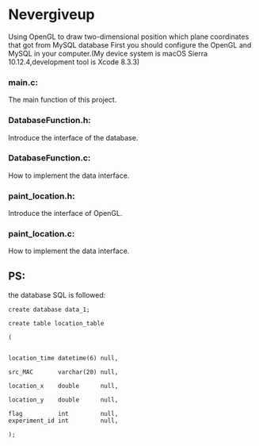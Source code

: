 # Nevergiveup
Using OpenGL to draw two-dimensional position which plane coordinates that got from MySQL database
First you should configure the OpenGL and MySQL in your computer.(My device system is macOS Sierra 10.12.4,development tool is Xcode 8.3.3)  

### main.c:   
The main function of this project.  

### DatabaseFunction.h:   
Introduce the interface of the database.  

### DatabaseFunction.c:   
How to implement the data interface.  

### paint_location.h:  
Introduce the interface of OpenGL.  

### paint_location.c:  
How to implement the data interface.  

## PS:    
the database SQL is followed:  

	create database data_1;  

	create table location_table   

	(  
	
  
 	location_time datetime(6) null,
  
  	src_MAC       varchar(20) null,
  
 	location_x    double      null,
  
  	location_y    double      null,
  
  	flag          int         null,
	experiment_id int         null,  
	
	);







